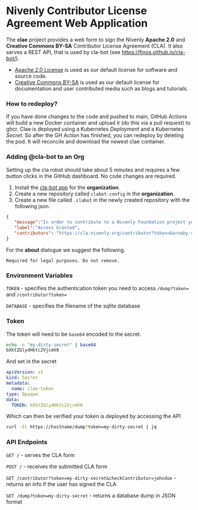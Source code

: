 Nivenly Contributor License Agreement Web Application
====

The **clae** project provides a web form to sign the Nivenly **Apache 2.0** and **Creative Commons BY-SA** Contributor License Agreement (CLA). It also serves a REST API, that is used by cla-bot (see https://finos.github.io/cla-bot/).

 - [Apache 2.0 License](https://www.apache.org/licenses/LICENSE-2.0) is used as our default license for software and source code.
 - [Creative Commons BY-SA](https://creativecommons.org/licenses/by-sa/4.0/) is used as our default license for documentation and user contributed media such as blogs and tutorials.

### How to redeploy?

If you have done changes to the code and pushed to main, GitHub Actions will build a new Docker container and upload it (do this via a pull request) to ghcr. Clae is deployed using a Kubernetes *Deployment* and a Kubernetes *Secret*. So after the GH Action has finished, you can redeploy by deleting the pod. It will reconcile and download the newest clae container.

### Adding @cla-bot to an Org

Setting up the cla robot should take about 5 minutes and requires a few button clicks in the GitHub dashboard. No code changes are required.

1. Install the [cla-bot app](https://github.com/apps/cla-bot) for the **organization**. 
2. Create a new repository called `clabot-config` in the **organization**. 
3. Create a new file called `.clabot` in the newly created repository with the following json.

```json
{
   "message":"In order to contribute to a Nivenly Foundation project you must [sign and agree to the CLA](https://cla.nivenly.org). Reply with `@cla-bot check` to check again.",
   "label":"Access Granted",
   "contributors": "https://cla.nivenly.org/contributor?token=barnaby-snacks-secret&checkContributor="
}
```

For the **about** dialogue we suggest the following.

```
Required for legal purposes. Do not remove.
```

### Environment Variables

`TOKEN` - specifies the authentication token you need to access `/dump?token=` and `/contributor?token=` 

`DATABASE` - specifies the filename of the sqlite database

### Token 

The token will need to be `base64` encoded to the secret. 

```bash 
echo -n "my-dirty-secret" | base64 
bXktZGlydHktc2VjcmV0
```

And set in the secret

```yaml 
apiVersion: v1
kind: Secret
metadata:
  name: clae-token
type: Opaque
data:
  TOKEN: bXktZGlydHktc2VjcmV0
```

Which can then be verified your token is deployed by accessing the API

```bash
curl -Sl https://hostname/dump?token=my-dirty-secret | jq
```

### API Endpoints

`GET /` - serves the CLA form

`POST /` - receives the submitted CLA form

`GET /contributor?token=my-dirty-secret&checkContributor=johndoe` - returns an info if the user has signed the CLA

 `GET /dump?token=my-dirty-secret` - returns a database dump in JSON format
